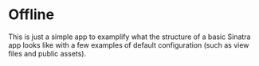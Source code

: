 # Offline

This is just a simple app to examplify what the structure of a basic Sinatra app looks like with a few examples of default configuration (such as view files and public assets).

